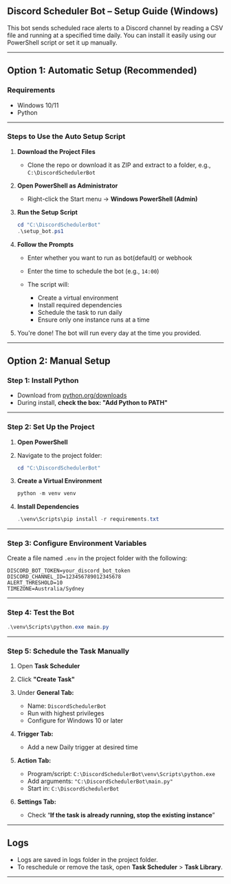 
## Discord Scheduler Bot – Setup Guide (Windows)

This bot sends scheduled race alerts to a Discord channel by reading a CSV file and running at a specified time daily. You can install it easily using our PowerShell script or set it up manually.

---

## Option 1: Automatic Setup (Recommended)

### Requirements

* Windows 10/11
* Python

---

### Steps to Use the Auto Setup Script

1. **Download the Project Files**

   * Clone the repo or download it as ZIP and extract to a folder, e.g., `C:\DiscordSchedulerBot`

2. **Open PowerShell as Administrator**

   * Right-click the Start menu → **Windows PowerShell (Admin)**

3. **Run the Setup Script**

   ```powershell
   cd "C:\DiscordSchedulerBot"
   .\setup_bot.ps1
   ```

4. **Follow the Prompts**

   * Enter whether you want to run as bot(default) or webhook
   * Enter the time to schedule the bot (e.g., `14:00`)
   * The script will:

     * Create a virtual environment
     * Install required dependencies
     * Schedule the task to run daily
     * Ensure only one instance runs at a time

5. You're done! The bot will run every day at the time you provided.

---

## Option 2: Manual Setup


### Step 1: Install Python

* Download from [python.org/downloads](https://www.python.org/downloads/)
* During install, **check the box: "Add Python to PATH"**

---

### Step 2: Set Up the Project

1. **Open PowerShell**

2. Navigate to the project folder:

   ```powershell
   cd "C:\DiscordSchedulerBot"
   ```

3. **Create a Virtual Environment**

   ```powershell
   python -m venv venv
   ```

4. **Install Dependencies**

   ```powershell
   .\venv\Scripts\pip install -r requirements.txt
   ```

---

### Step 3: Configure Environment Variables

Create a file named `.env` in the project folder with the following:

```env
DISCORD_BOT_TOKEN=your_discord_bot_token
DISCORD_CHANNEL_ID=123456789012345678
ALERT_THRESHOLD=10
TIMEZONE=Australia/Sydney
```

---

### Step 4: Test the Bot

```powershell
.\venv\Scripts\python.exe main.py
```

---

### Step 5: Schedule the Task Manually

1. Open **Task Scheduler**

2. Click **"Create Task"**

3. Under **General Tab:**

   * Name: `DiscordSchedulerBot`
   * Run with highest privileges
   * Configure for Windows 10 or later

4. **Trigger Tab:**

   * Add a new Daily trigger at desired time

5. **Action Tab:**

   * Program/script:
     `C:\DiscordSchedulerBot\venv\Scripts\python.exe`
   * Add arguments:
     `"C:\DiscordSchedulerBot\main.py"`
   * Start in:
     `C:\DiscordSchedulerBot`

6. **Settings Tab:**

   * Check “**If the task is already running, stop the existing instance**”

---

## Logs

* Logs are saved in logs folder in  the project folder.
* To reschedule or remove the task, open **Task Scheduler** > **Task Library**.

---
